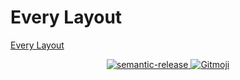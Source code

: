 # Every Layout

[Every Layout](https://www.amazon.co.jp/Every-Layout-%E3%83%98%E3%82%A4%E3%83%89%E3%83%B3%E3%83%BB%E3%83%94%E3%82%AB%E3%83%AA%E3%83%B3%E3%82%B0-ebook/dp/B09LQNQ7CW/ref=sr_1_24?__mk_ja_JP=%E3%82%AB%E3%82%BF%E3%82%AB%E3%83%8A&crid=2PJS2MW6MR48Y&keywords=CSS&qid=1650027156&sprefix=css%2Caps%2C323&sr=8-24)

<p align="center">
  <a href="https://semantic-release.gitbook.io/semantic-release/">
    <img alt="semantic-release" src="https://img.shields.io/badge/%20%20%F0%9F%93%A6%F0%9F%9A%80-semantic--release-e10079.svg">
  </a>
  <a href="https://gitmoji.dev">
    <img src="https://img.shields.io/badge/gitmoji-%20😜%20😍-FFDD67.svg?style=flat-square" alt="Gitmoji">
  </a>
</p>
